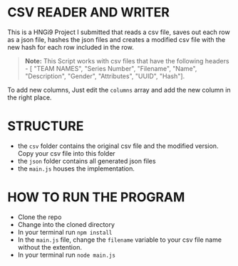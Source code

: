 # CSV READER AND WRITER

This is a HNGi9 Project I submitted that reads a csv file, saves out each row as a json file, hashes the json files and creates a modified csv file with the new hash for each row included in the row.

> **Note:** This Script works with csv files that have the following headers - [ "TEAM NAMES", "Series Number", "Filename", "Name", "Description", "Gender", "Attributes", "UUID", "Hash"].

To add new columns, Just edit the `columns` array and add the new column in the right place.

# STRUCTURE

- the `csv` folder contains the original csv file and the modified version. Copy your csv file into this folder
- the `json` folder contains all generated json files
- the `main.js` houses the implementation.

# HOW TO RUN THE PROGRAM

- Clone the repo
- Change into the cloned directory
- In your terminal run `npm install`
- In the `main.js` file, change the `filename` variable to your csv file name without the extention.
- In your terminal run `node main.js`
